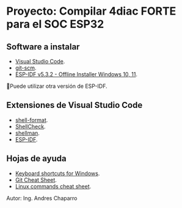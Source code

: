 # Proyecto: Compilar 4diac FORTE para el SOC ESP32

## Software a instalar

- [Visual Studio Code](https://code.visualstudio.com/Download).
- [git-scm](https://git-scm.com/).
- [ESP-IDF v5.3.2 - Offline Installer Windows 10, 11](https://dl.espressif.com/dl/esp-idf/?idf=4.4).

📝Puede utilizar otra versión de ESP-IDF.

## Extensiones de Visual Studio Code

- [shell-format](https://marketplace.visualstudio.com/items?itemName=foxundermoon.shell-format).
- [ShellCheck](https://marketplace.visualstudio.com/items?itemName=timonwong.shellcheck).
- [shellman](https://marketplace.visualstudio.com/items?itemName=Remisa.shellman).
- [ESP-IDF](https://marketplace.visualstudio.com/items?itemName=espressif.esp-idf-extension).

## Hojas de ayuda

- [Keyboard shortcuts for Windows](https://code.visualstudio.com/shortcuts/keyboard-shortcuts-windows.pdf).
- [Git Cheat Sheet](https://training.github.com/downloads/github-git-cheat-sheet.pdf).
- [Linux commands cheat sheet](https://linuxconfig.org/linux-commands-cheat-sheet).

Autor: Ing. Andres Chaparro
